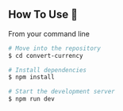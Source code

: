 ## How To Use 🔧

From your command line

```bash
# Move into the repository
$ cd convert-currency

# Install dependencies
$ npm install

# Start the development server
$ npm run dev
```
